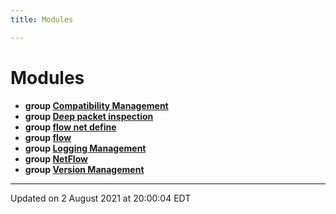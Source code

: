 ```yaml
---
title: Modules

---
```


# Modules




* **group [Compatibility Management](localhost:1313/networking-ethernet-software/doca/modules/group___c_o_m_p_a_t/)** 
* **group [Deep packet inspection](localhost:1313/networking-ethernet-software/doca/modules/group___d_p_i/)** 
* **group [flow net define](localhost:1313/networking-ethernet-software/doca/modules/group___f_l_o_w___n_e_t/)** 
* **group [flow](localhost:1313/networking-ethernet-software/doca/modules/group___flow/)** 
* **group [Logging Management](localhost:1313/networking-ethernet-software/doca/modules/group___l_o_g_g_e_r/)** 
* **group [NetFlow](localhost:1313/networking-ethernet-software/doca/modules/group___n_e_t_f_l_o_w/)** 
* **group [Version Management](localhost:1313/networking-ethernet-software/doca/modules/group___v_e_r_s_i_o_n/)** 



-------------------------------

Updated on  2 August 2021 at 20:00:04 EDT
